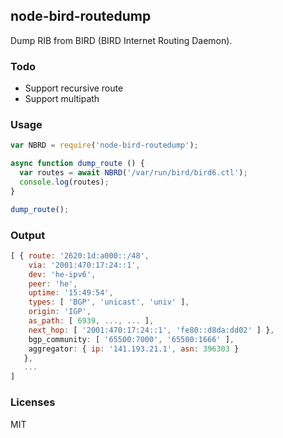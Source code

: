 node-bird-routedump 
---

Dump RIB from BIRD (BIRD Internet Routing Daemon).


### Todo

- Support recursive route
- Support multipath

### Usage

```Javascript
var NBRD = require('node-bird-routedump');

async function dump_route () {
  var routes = await NBRD('/var/run/bird/bird6.ctl');
  console.log(routes);
}

dump_route();
``` 

### Output

```Javascript
[ { route: '2620:1d:a000::/48',
    via: '2001:470:17:24::1',
    dev: 'he-ipv6',
    peer: 'he',
    uptime: '15:49:54',
    types: [ 'BGP', 'unicast', 'univ' ],
    origin: 'IGP',
    as_path: [ 6939, ..., ... ],
    next_hop: [ '2001:470:17:24::1', 'fe80::d8da:dd02' ] },
    bgp_community: [ '65500:7000', '65500:1666' ],
    aggregator: { ip: '141.193.21.1', asn: 396303 }
   },
   ...
]
```

### Licenses

MIT
